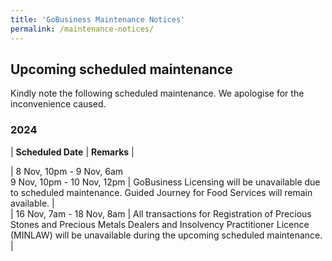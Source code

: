 ```yaml
---
title: 'GoBusiness Maintenance Notices'
permalink: /maintenance-notices/
---
```


## Upcoming scheduled maintenance

Kindly note the following scheduled maintenance. We apologise for the inconvenience caused. 


### 2024 

| **Scheduled Date** | **Remarks** |  


         
| 8 Nov, 10pm - 9 Nov, 6am<br>9 Nov, 10pm - 10 Nov, 12pm | GoBusiness Licensing will be unavailable due to scheduled maintenance. Guided Journey for Food Services will remain available. |  
| 16 Nov, 7am - 18 Nov, 8am | All transactions for Registration of Precious Stones and Precious Metals Dealers and Insolvency Practitioner Licence (MINLAW) will be unavailable during the upcoming scheduled maintenance. |     





<script src="/jquery/jquery.min.js"></script> <script src="/jquery/resize-tables.js"></script>
